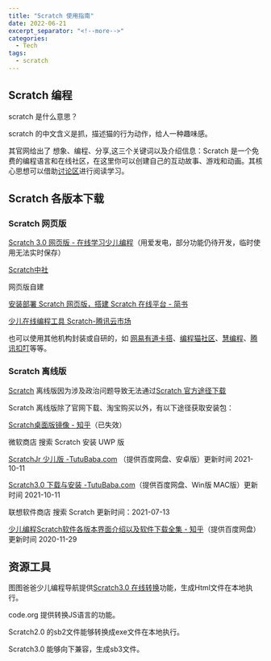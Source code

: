 ```yaml
---
title: "Scratch 使用指南"
date: 2022-06-21
excerpt_separator: "<!--more-->"
categories:
  - Tech
tags:
  - scratch
---
```


## Scratch 编程

scratch 是什么意思？

scratch 的中文含义是抓，描述猫的行为动作，给人一种趣味感。

<!--more-->

其官网给出了 想象、编程、分享,这三个关键词以及介绍信息：Scratch 是一个免费的编程语言和在线社区，在这里你可以创建自己的互动故事、游戏和动画。其核心思想可以借助[讨论区](https://scratch.mit.edu/discuss)进行阅读学习。

## Scratch 各版本下载

### Scratch 网页版

[Scratch 3.0 网页版 - 在线学习少儿编程](https://scratch.focalhot.com/)（用爱发电，部分功能仍待开发，临时使用无法实时保存）

[Scratch中社](https://www.scratch-cn.cn/)

网页版自建

[安装部署 Scratch 网页版，搭建 Scratch 在线平台 - 简书](https://www.jianshu.com/p/1d032e55f5aa)

[少儿在线编程工具 Scratch-腾讯云市场](https://market.cloud.tencent.com/products/25193)

也可以使用其他机构封装或自研的，如 [网易有道卡搭](https://kada.163.com/index.htm)、[编程猫社区](https://shequ.codemao.cn/)、[慧编程](https://mblock.makeblock.com/zh-cn/)、[腾讯扣叮](https://coding.qq.com/)等等。

### Scratch 离线版

[Scratch](https://scratch.mit.edu/) 离线版因为涉及政治问题导致无法通过[Scratch 官方途径下载](https://scratch.mit.edu/download)

Scratch 离线版除了官网下载、淘宝购买以外，有以下途径获取安装包：

[Scratch桌面版镜像 - 知乎](https://zhuanlan.zhihu.com/p/373394781)（已失效）

微软商店 搜索 Scratch 安装 UWP 版

[ScratchJr 少儿版 -TutuBaba.com](https://www.tutubaba.com/tu/14/1) （提供百度网盘、安卓版）更新时间 2021-10-11

[Scratch3.0 下载与安装 -TutuBaba.com](https://www.tutubaba.com/tu/cont/14)（提供百度网盘、Win版 MAC版）更新时间 2021-10-11

联想软件商店 搜索 Scratch 更新时间：2021-07-13

[少儿编程Scratch软件各版本界面介绍以及软件下载全集 - 知乎](https://zhuanlan.zhihu.com/p/72139611)（提供百度网盘）更新时间 2020-11-29

## 资源工具

图图爸爸少儿编程导航提供[Scratch3.0 在线转换](https://www.tutubaba.com/hfy/)功能，生成Html文件在本地执行。

code.org 提供转换JS语言的功能。

Scratch2.0 的sb2文件能够转换成exe文件在本地执行。

Scratch3.0 能够向下兼容，生成sb3文件。
